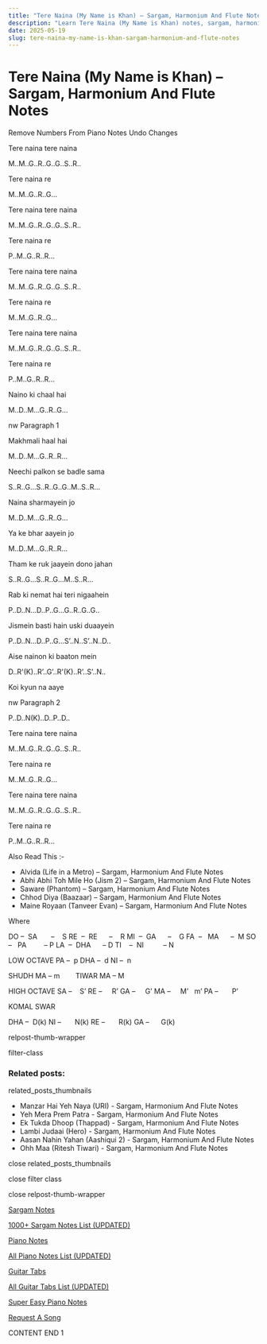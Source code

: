 ```yaml
---
title: "Tere Naina (My Name is Khan) – Sargam, Harmonium And Flute Notes"
description: "Learn Tere Naina (My Name is Khan) notes, sargam, harmonium notations and flute notes. Easy step-by-step tutorial for beginners."
date: 2025-05-19
slug: tere-naina-my-name-is-khan-sargam-harmonium-and-flute-notes
---
```


# Tere Naina (My Name is Khan) – Sargam, Harmonium And Flute Notes

Remove Numbers From Piano Notes
Undo Changes

Tere naina tere naina

M..M..G..R..G..G..S..R..

Tere naina re

M..M..G..R..G…

Tere naina tere naina

M..M..G..R..G..G..S..R..

Tere naina re

P..M..G..R..R…

Tere naina tere naina

M..M..G..R..G..G..S..R..

Tere naina re

M..M..G..R..G…

Tere naina tere naina

M..M..G..R..G..G..S..R..

Tere naina re

P..M..G..R..R…

Naino ki chaal hai

M..D..M…G..R..G…

nw Paragraph 1

Makhmali haal hai

M..D..M…G..R..R…

Neechi palkon se badle sama

S..R..G…S..R..G..G..M..S..R…

Naina sharmayein jo

M..D..M…G..R..G…

Ya ke bhar aayein jo

M..D..M…G..R..R…

Tham ke ruk jaayein dono jahan

S..R..G…S..R..G…M..S..R…

Rab ki nemat hai teri nigaahein

P..D..N…D..P..G…G..R..G..G..

Jismein basti hain uski duaayein

P..D..N…D..P..G…S’..N..S’..N..D..

Aise nainon ki baaton mein

D..R'(K)..R’..G’..R'(K)..R’..S’..N..

Koi kyun na aaye

nw Paragraph 2

P..D..N(K)..D..P..D..

Tere naina tere naina

M..M..G..R..G..G..S..R..

Tere naina re

M..M..G..R..G…

Tere naina tere naina

M..M..G..R..G..G..S..R..

Tere naina re

P..M..G..R..R…

Also Read This :-

* Alvida (Life in a Metro) – Sargam, Harmonium And Flute Notes
* Abhi Abhi Toh Mile Ho (Jism 2) – Sargam, Harmonium And Flute Notes
* Saware (Phantom) – Sargam, Harmonium And Flute Notes
* Chhod Diya (Baazaar) – Sargam, Harmonium And Flute Notes
* Maine Royaan (Tanveer Evan) – Sargam, Harmonium And Flute Notes

Where

DO –  SA       –    S
RE  –  RE      –    R
MI  –  GA      –    G
FA  –   MA      –  M
SO  –   PA         – P
LA  –  DHA      – D
TI    –  NI          – N

LOW OCTAVE
PA –  p
DHA –  d
NI –  n

SHUDH MA – m        TIWAR MA – M

HIGH OCTAVE
SA –    S’
RE –     R’
GA –     G’
MA –     M’   m’
PA –       P’

KOMAL SWAR

DHA –  D(k)
NI –       N(k)
RE –       R(k)
GA –      G(k)

relpost-thumb-wrapper

filter-class

### Related posts:

related_posts_thumbnails

* Manzar Hai Yeh Naya (URI) - Sargam, Harmonium And Flute Notes
* Yeh Mera Prem Patra - Sargam, Harmonium And Flute Notes
* Ek Tukda Dhoop (Thappad) - Sargam, Harmonium And Flute Notes
* Lambi Judaai (Hero) - Sargam, Harmonium And Flute Notes
* Aasan Nahin Yahan (Aashiqui 2) - Sargam, Harmonium And Flute Notes
* Ohh Maa (Ritesh Tiwari) - Sargam, Harmonium And Flute Notes

close related_posts_thumbnails

close filter class

close relpost-thumb-wrapper

[Sargam Notes](/sargam-notes.html)

[1000+ Sargam Notes List (UPDATED)](/all-songs-list-sargam-notes.html)

[Piano Notes](/piano-notes.html)

[All Piano Notes List (UPDATED)](/all-songs-list-piano-notes.html)

[Guitar Tabs](/guitar-tabs.html)

[All Guitar Tabs List (UPDATED)](/all-songs-list-guitar-tabs.html)

[Super Easy Piano Notes](https://studywall.in/)

[Request A Song](/request-a-song.html)

CONTENT END 1

